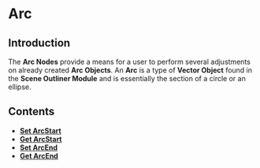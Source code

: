 # Arc

## Introduction

The **Arc Nodes** provide a means for a user to perform several adjustments on already created **Arc Objects**. An **Arc** is a type of **Vector Object** found in the **Scene Outliner Module** and is essentially the section of a circle or an ellipse. 
## Contents

* [**Set ArcStart**](setarcstart.md)
* [**Get ArcStart**](getarcstart.md)
* [**Set ArcEnd**](setarcend.md)
* [**Get ArcEnd**](getarcend.md)